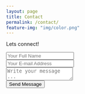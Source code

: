 ```yaml
---
layout: page
title: Contact
permalink: /contact/
feature-img: "img/color.png"
---
```


Lets connect! 

<form action="https://getsimpleform.com/messages?form_api_token=49b911bbce3a0d42cefc3d0106715dfe" method="post">
  <!-- the redirect_to is optional, the form will redirect to the referrer on submission -->
  <input type='hidden' name='redirect_to' value='https://www.youtube.com/' />
  <div>
  <input type='text' name='name' placeholder='Your Full Name' />
  </div>
  <input type='email' name='email' placeholder='Your E-mail Address' />
  <div>
  <textarea name='message' placeholder='Write your message ...'></textarea>
  </div>
  <input type='submit' value='Send Message' />
</form>

